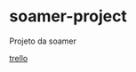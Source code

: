 # soamer-project
Projeto da soamer

[trello](https://trello.com/invite/b/6IfzL4tW/ATTIf87fbef3e73e420bccd0d35cc77a26db4CF71CC5/projeto-soamer)

